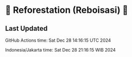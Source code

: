 
# 🌳 Reforestation (Reboisasi) 🌲

## Last Updated

GitHub Actions time: Sat Dec 28 14:16:15 UTC 2024

Indonesia/Jakarta time: Sat Dec 28 21:16:15 WIB 2024
